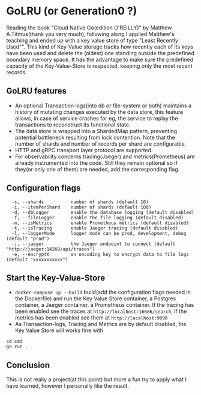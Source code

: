 # GoLRU (or Generation0 ?)
Reading the book "Cloud Native Go(edition O'REILLY)" by Matthew A.Titmus(thank you very much), following along I applied Matthew's teaching and ended up with a key value store of type "Least Recently Used"". This kind of Key-Value storage tracks how recently each of its keys have been used and delete the (oldest) one standing outside the predefined boundary memory space. It has the advantage to make sure the predefined capacity of the Key-Value-Store is respected, keeping only the most recent records. 


## GoLRU features
- An optional Transaction logs(into db or file-system or both) maintains a history of mutating changes executed by the data store, this feature allows, in case of service crashes for eg, the service to replay the transactions to reconstruct its functional state.
- The data store is wrapped into a ShardedMap pattern, preventing potential bottleneck resulting from lock contention. Note that the number of shards and number of records per shard are configurable.
- HTTP and gRPC transport layer protocol are supported.
- For observability concerns tracing(Jaeger) and metrics(Prometheus) are already instrumented into the code. Still they remain optional so if they(or only one of them) are needed, add the corresponding flag.


## Configuration flags
```
  -s, --shards          number of shards (default 10)
  -i, --itemPerShard    number of shards (default 100)
  -d, --dbLogger        enable the database logging (default disabled)
  -f, --fileLogger      enable the file logging (default disabled)
  -m, --isMetrics       enable Prometheus metrics (default disabled)
  -t, --isTracing       enable Jaeger tracing (default disabled)
  -l, --loggerMode      logger mode can be prod, development, debug (default "prod")
  -j, --jaeger          the Jaeger endpoint to connect (default "http://jaeger:14268/api/traces")
  -e, --encryptK        an encoding key to encrypt data to file logs (default "xxxxxxxxxxx")
```


## Start the Key-Value-Store
- `docker-compose up --build` build(add the configuration flags needed in the Dockerfile) and run the Key Value Store container, a Postgres  container, a Jaeger container, a Prometheus container. If the tracing has been enabled see the traces at `http://localhost:16686/search`, if the metrics has been enabled see them at `http://localhost:9090`  
- As Transaction-logs, Tracing and Metrics are by default disabled, the Key Value Store will works fine with
```
cd cmd
go run .
```


## Conclusion
This is not really a project(at this point) but more a fun try to apply what I have learned, however I personally like the result.






